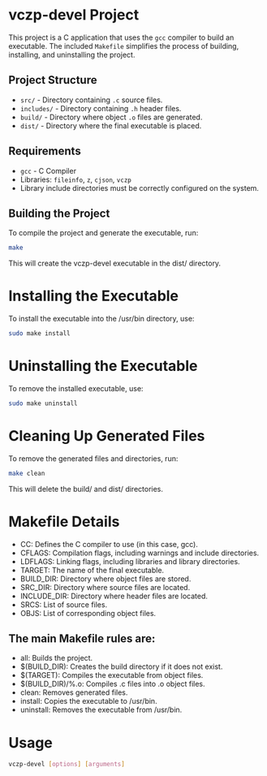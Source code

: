 # vczp-devel Project

This project is a C application that uses the `gcc` compiler to build an executable. The included `Makefile` simplifies the process of building, installing, and uninstalling the project.

## Project Structure

- `src/` - Directory containing `.c` source files.
- `includes/` - Directory containing `.h` header files.
- `build/` - Directory where object `.o` files are generated.
- `dist/` - Directory where the final executable is placed.

## Requirements

- `gcc` - C Compiler
- Libraries: `fileinfo`, `z`, `cjson`, `vczp`
- Library include directories must be correctly configured on the system.

## Building the Project

To compile the project and generate the executable, run:

````bash
make
````

This will create the vczp-devel executable in the dist/ directory.

# Installing the Executable

To install the executable into the /usr/bin directory, use:

````bash
sudo make install
````

# Uninstalling the Executable

To remove the installed executable, use:

````bash
sudo make uninstall
````

# Cleaning Up Generated Files

To remove the generated files and directories, run:

````bash
make clean
````

This will delete the build/ and dist/ directories.

# Makefile Details

* CC: Defines the C compiler to use (in this case, gcc).
* CFLAGS: Compilation flags, including warnings and include directories.
* LDFLAGS: Linking flags, including libraries and library directories.
* TARGET: The name of the final executable.
* BUILD_DIR: Directory where object files are stored.
* SRC_DIR: Directory where source files are located.
* INCLUDE_DIR: Directory where header files are located.
* SRCS: List of source files.
* OBJS: List of corresponding object files.


## The main Makefile rules are:

* all: Builds the project.
* $(BUILD_DIR): Creates the build directory if it does not exist.
* $(TARGET): Compiles the executable from object files.
* $(BUILD_DIR)/%.o: Compiles .c files into .o object files.
* clean: Removes generated files.
* install: Copies the executable to /usr/bin.
* uninstall: Removes the executable from /usr/bin.

# Usage

````bash
vczp-devel [options] [arguments]
````